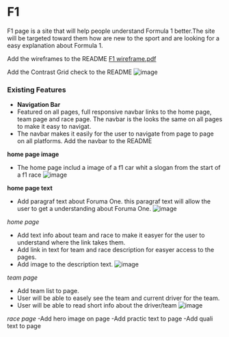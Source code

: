 # F1
F1 page is a site that will help people understand Formula 1 better.The site will be targeted toward them how are new to the sport and are looking for a easy explanation about Formula 1.

Add the wireframes to the README
[F1 wireframe.pdf](https://github.com/5undel/Learning-1/files/6980368/F1.wireframe.pdf)

Add the Contrast Grid check to the README
![image](https://user-images.githubusercontent.com/87757401/129438947-bf8396b0-496f-4b6c-8e80-9d47ed3ed4d3.png)

### Existing Features
- __Navigation Bar__
- Featured on all pages, full responsive navbar links to the home page, team page and race page. The navbar is the looks the same on all pages to make it easy to navigat.
- The navbar makes it easily for the user to navigate from page to page on all platforms.
Add the navbar to the README

__home page image__
- The home page includ a image of a f1 car whit a slogan from the start of a f1 race
![image](https://user-images.githubusercontent.com/87757401/129917396-00f876b0-77d9-4e26-a473-98563134e46c.png)


__home page text__
- Add paragraf text about Foruma One. this paragraf text will allow the user to get a understanding about Foruma One.
![image](https://user-images.githubusercontent.com/87757401/129917539-35af4f69-316f-4ca7-af30-663ba52c8525.png)

_home page_
- Add text info about team and race to make it easyer for the user to understand where the link takes them.
- Add link in text for team and race description for easyer access to the pages.
- Add image to the description text.
![image](https://user-images.githubusercontent.com/87757401/129917643-5a7d38b5-059a-4ef6-9bcf-739a4d8baf25.png)

_team page_
- Add team list to page.
- User will be able to easely see the team and current driver for the team.
- User will be able to read short info about the driver/team
![image](https://user-images.githubusercontent.com/87757401/129917736-3fbfda9c-93dc-41b4-9a58-7b26b88193dc.png)

_race page_
-Add hero image on page 
-Add practic text to page
-Add quali text to page
